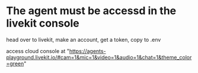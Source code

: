 # The agent must be accessd in the livekit console

head over to livekit, make an account, get a token, copy to .env

access cloud console at "https://agents-playground.livekit.io/#cam=1&mic=1&video=1&audio=1&chat=1&theme_color=green"

